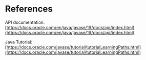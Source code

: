 # References

API documentation: [https://docs.oracle.com/en/java/javase/19/docs/api/index.html](https://docs.oracle.com/en/java/javase/19/docs/api/index.html)

Java Tutorial: [https://docs.oracle.com/javase/tutorial/tutorialLearningPaths.html](https://docs.oracle.com/javase/tutorial/tutorialLearningPaths.html)
